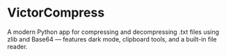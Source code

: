 # VictorCompress
A modern Python app for compressing and decompressing .txt files using zlib and Base64 — features dark mode, clipboard tools, and a built-in file reader.
